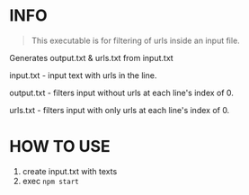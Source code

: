 # INFO

> This executable is for filtering of urls inside an input file.

Generates output.txt & urls.txt from input.txt

input.txt - input text with urls in the line. 

output.txt - filters input without urls at each line's index of 0.

urls.txt - filters input with only urls at each line's index of 0.

# HOW TO USE

1. create input.txt with texts
2. exec `npm start`
